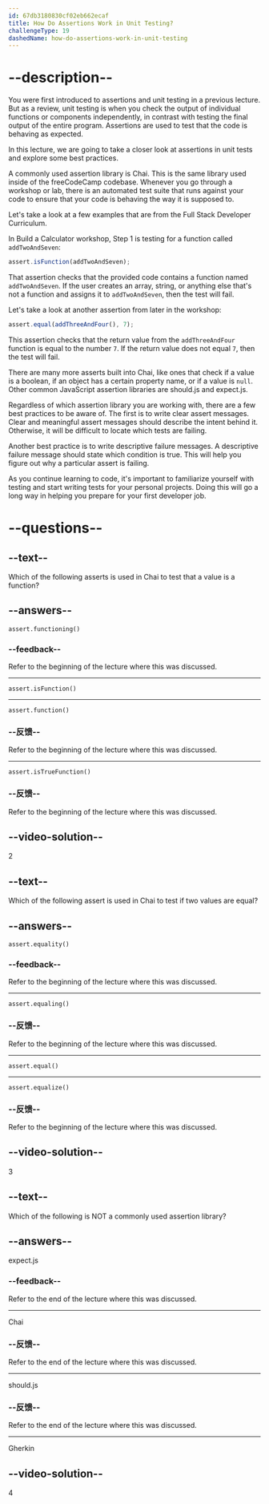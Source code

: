 ```yaml
---
id: 67db3180830cf02eb662ecaf
title: How Do Assertions Work in Unit Testing?
challengeType: 19
dashedName: how-do-assertions-work-in-unit-testing
---
```


# --description--

You were first introduced to assertions and unit testing in a previous lecture. But as a review, unit testing is when you check the output of individual functions or components independently, in contrast with testing the final output of the entire program. Assertions are used to test that the code is behaving as expected.

In this lecture, we are going to take a closer look at assertions in unit tests and explore some best practices.

A commonly used assertion library is Chai. This is the same library used inside of the freeCodeCamp codebase. Whenever you go through a workshop or lab, there is an automated test suite that runs against your code to ensure that your code is behaving the way it is supposed to.

Let's take a look at a few examples that are from the Full Stack Developer Curriculum.

In Build a Calculator workshop, Step 1 is testing for a function called `addTwoAndSeven`:

```js
assert.isFunction(addTwoAndSeven);
```

That assertion checks that the provided code contains a function named `addTwoAndSeven`. If the user creates an array, string, or anything else that's not a function and assigns it to `addTwoAndSeven`, then the test will fail.

Let's take a look at another assertion from later in the workshop:

```js
assert.equal(addThreeAndFour(), 7);
```

This assertion checks that the return value from the `addThreeAndFour` function is equal to the number `7`. If the return value does not equal `7`, then the test will fail.

There are many more asserts built into Chai, like ones that check if a value is a boolean, if an object has a certain property name, or if a value is `null`. Other common JavaScript assertion libraries are should.js and expect.js.

Regardless of which assertion library you are working with, there are a few best practices to be aware of. The first is to write clear assert messages. Clear and meaningful assert messages should describe the intent behind it. Otherwise, it will be difficult to locate which tests are failing.

Another best practice is to write descriptive failure messages. A descriptive failure message should state which condition is true. This will help you figure out why a particular assert is failing.

As you continue learning to code, it's important to familiarize yourself with testing and start writing tests for your personal projects. Doing this will go a long way in helping you prepare for your first developer job.

# --questions--

## --text--

Which of the following asserts is used in Chai to test that a value is a function?

## --answers--

`assert.functioning()`

### --feedback--

Refer to the beginning of the lecture where this was discussed.

---

`assert.isFunction()`

---

`assert.function()`

### --反馈--

Refer to the beginning of the lecture where this was discussed.

---

`assert.isTrueFunction()`

### --反馈--

Refer to the beginning of the lecture where this was discussed.

## --video-solution--

2

## --text--

Which of the following assert is used in Chai to test if two values are equal?

## --answers--

`assert.equality()`

### --feedback--

Refer to the beginning of the lecture where this was discussed.

---

`assert.equaling()`

### --反馈--

Refer to the beginning of the lecture where this was discussed.

---

`assert.equal()`

---

`assert.equalize()`

### --反馈--

Refer to the beginning of the lecture where this was discussed.

## --video-solution--

3

## --text--

Which of the following is NOT a commonly used assertion library?

## --answers--

expect.js

### --feedback--

Refer to the end of the lecture where this was discussed.

---

Chai

### --反馈--

Refer to the end of the lecture where this was discussed.

---

should.js

### --反馈--

Refer to the end of the lecture where this was discussed.

---

Gherkin

## --video-solution--

4
